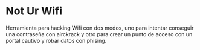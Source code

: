 # Not Ur Wifi

Herramienta para hacking Wifi con dos modos, uno para intentar conseguir una contraseña con airckrack y otro para crear un punto de acceso con un portal cautivo y robar datos con phising.
